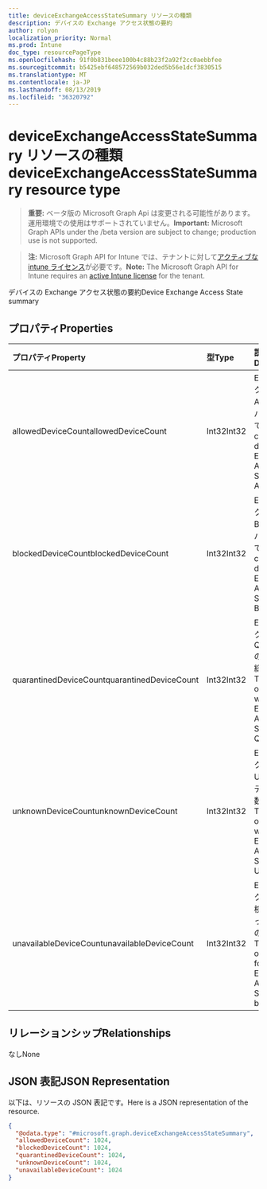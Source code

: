 ```yaml
---
title: deviceExchangeAccessStateSummary リソースの種類
description: デバイスの Exchange アクセス状態の要約
author: rolyon
localization_priority: Normal
ms.prod: Intune
doc_type: resourcePageType
ms.openlocfilehash: 91f0b831beee100b4c88b23f2a92f2cc0aebbfee
ms.sourcegitcommit: b5425ebf648572569b032ded5b56e1dcf3830515
ms.translationtype: MT
ms.contentlocale: ja-JP
ms.lasthandoff: 08/13/2019
ms.locfileid: "36320792"
---
```

# <a name="deviceexchangeaccessstatesummary-resource-type"></a><span data-ttu-id="48db2-103">deviceExchangeAccessStateSummary リソースの種類</span><span class="sxs-lookup"><span data-stu-id="48db2-103">deviceExchangeAccessStateSummary resource type</span></span>

> <span data-ttu-id="48db2-104">**重要:** ベータ版の Microsoft Graph Api は変更される可能性があります。運用環境での使用はサポートされていません。</span><span class="sxs-lookup"><span data-stu-id="48db2-104">**Important:** Microsoft Graph APIs under the /beta version are subject to change; production use is not supported.</span></span>

> <span data-ttu-id="48db2-105">**注:** Microsoft Graph API for Intune では、テナントに対して[アクティブな intune ライセンス](https://go.microsoft.com/fwlink/?linkid=839381)が必要です。</span><span class="sxs-lookup"><span data-stu-id="48db2-105">**Note:** The Microsoft Graph API for Intune requires an [active Intune license](https://go.microsoft.com/fwlink/?linkid=839381) for the tenant.</span></span>

<span data-ttu-id="48db2-106">デバイスの Exchange アクセス状態の要約</span><span class="sxs-lookup"><span data-stu-id="48db2-106">Device Exchange Access State summary</span></span>

## <a name="properties"></a><span data-ttu-id="48db2-107">プロパティ</span><span class="sxs-lookup"><span data-stu-id="48db2-107">Properties</span></span>
|<span data-ttu-id="48db2-108">プロパティ</span><span class="sxs-lookup"><span data-stu-id="48db2-108">Property</span></span>|<span data-ttu-id="48db2-109">型</span><span class="sxs-lookup"><span data-stu-id="48db2-109">Type</span></span>|<span data-ttu-id="48db2-110">説明</span><span class="sxs-lookup"><span data-stu-id="48db2-110">Description</span></span>|
|:---|:---|:---|
|<span data-ttu-id="48db2-111">allowedDeviceCount</span><span class="sxs-lookup"><span data-stu-id="48db2-111">allowedDeviceCount</span></span>|<span data-ttu-id="48db2-112">Int32</span><span class="sxs-lookup"><span data-stu-id="48db2-112">Int32</span></span>|<span data-ttu-id="48db2-113">Exchange アクセス状態が Allowed のデバイスの総数です。</span><span class="sxs-lookup"><span data-stu-id="48db2-113">Total count of devices with Exchange Access State: Allowed.</span></span>|
|<span data-ttu-id="48db2-114">blockedDeviceCount</span><span class="sxs-lookup"><span data-stu-id="48db2-114">blockedDeviceCount</span></span>|<span data-ttu-id="48db2-115">Int32</span><span class="sxs-lookup"><span data-stu-id="48db2-115">Int32</span></span>|<span data-ttu-id="48db2-116">Exchange アクセス状態が Blocked のデバイスの総数です。</span><span class="sxs-lookup"><span data-stu-id="48db2-116">Total count of devices with Exchange Access State: Blocked.</span></span>|
|<span data-ttu-id="48db2-117">quarantinedDeviceCount</span><span class="sxs-lookup"><span data-stu-id="48db2-117">quarantinedDeviceCount</span></span>|<span data-ttu-id="48db2-118">Int32</span><span class="sxs-lookup"><span data-stu-id="48db2-118">Int32</span></span>|<span data-ttu-id="48db2-119">Exchange アクセス状態が Quarantined のデバイスの総数です。</span><span class="sxs-lookup"><span data-stu-id="48db2-119">Total count of devices with Exchange Access State: Quarantined.</span></span>|
|<span data-ttu-id="48db2-120">unknownDeviceCount</span><span class="sxs-lookup"><span data-stu-id="48db2-120">unknownDeviceCount</span></span>|<span data-ttu-id="48db2-121">Int32</span><span class="sxs-lookup"><span data-stu-id="48db2-121">Int32</span></span>|<span data-ttu-id="48db2-122">Exchange アクセス状態が Unknown のデバイスの総数です。</span><span class="sxs-lookup"><span data-stu-id="48db2-122">Total count of devices with Exchange Access State: Unknown.</span></span>|
|<span data-ttu-id="48db2-123">unavailableDeviceCount</span><span class="sxs-lookup"><span data-stu-id="48db2-123">unavailableDeviceCount</span></span>|<span data-ttu-id="48db2-124">Int32</span><span class="sxs-lookup"><span data-stu-id="48db2-124">Int32</span></span>|<span data-ttu-id="48db2-125">Exchange アクセス状態を検出できなかったデバイスの総数です。</span><span class="sxs-lookup"><span data-stu-id="48db2-125">Total count of devices for which no Exchange Access State could be found.</span></span>|

## <a name="relationships"></a><span data-ttu-id="48db2-126">リレーションシップ</span><span class="sxs-lookup"><span data-stu-id="48db2-126">Relationships</span></span>
<span data-ttu-id="48db2-127">なし</span><span class="sxs-lookup"><span data-stu-id="48db2-127">None</span></span>

## <a name="json-representation"></a><span data-ttu-id="48db2-128">JSON 表記</span><span class="sxs-lookup"><span data-stu-id="48db2-128">JSON Representation</span></span>
<span data-ttu-id="48db2-129">以下は、リソースの JSON 表記です。</span><span class="sxs-lookup"><span data-stu-id="48db2-129">Here is a JSON representation of the resource.</span></span>
<!-- {
  "blockType": "resource",
  "@odata.type": "microsoft.graph.deviceExchangeAccessStateSummary"
}
-->
``` json
{
  "@odata.type": "#microsoft.graph.deviceExchangeAccessStateSummary",
  "allowedDeviceCount": 1024,
  "blockedDeviceCount": 1024,
  "quarantinedDeviceCount": 1024,
  "unknownDeviceCount": 1024,
  "unavailableDeviceCount": 1024
}
```



